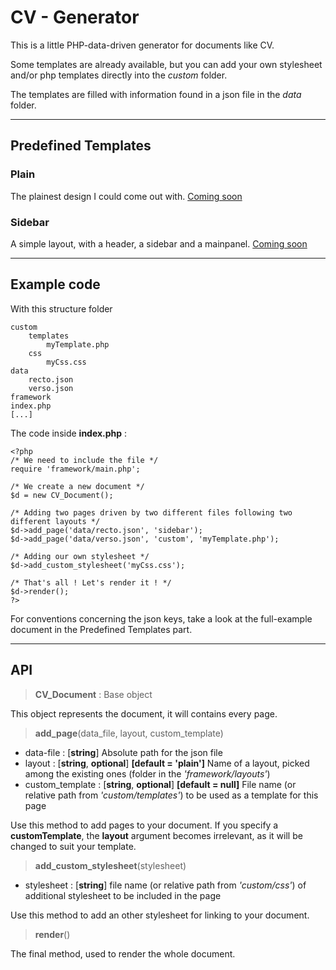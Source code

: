 # CV - Generator

This is a little PHP-data-driven generator for documents like CV.

Some templates are already available, but you can add your own stylesheet and/or php templates directly into the *custom* folder.

The templates are filled with information found in a json file in the *data* folder.

---

## Predefined Templates

### Plain
The plainest design I could come out with.
[Coming soon](plouf "Glimpse coming soon")

### Sidebar
A simple layout, with a header, a sidebar and a mainpanel.
[Coming soon](plouf "Glimpse coming soon")

---

## Example code

With this structure folder

```
custom
	templates
		myTemplate.php
	css
		myCss.css
data
	recto.json
	verso.json
framework
index.php
[...]
```

The code inside **index.php** :
```
<?php
/* We need to include the file */
require 'framework/main.php';

/* We create a new document */
$d = new CV_Document();

/* Adding two pages driven by two different files following two different layouts */
$d->add_page('data/recto.json', 'sidebar');
$d->add_page('data/verso.json', 'custom', 'myTemplate.php');

/* Adding our own stylesheet */
$d->add_custom_stylesheet('myCss.css');

/* That's all ! Let's render it ! */
$d->render();
?>
```

For conventions concerning the json keys, take a look at the full-example document in the Predefined Templates part.

---

## API

> **CV_Document** : Base object

This object represents the document, it will contains every page.



> **add_page**(data_file, layout, custom_template)
>
-	data-file : [**string**]
Absolute path for the json file
-	layout : [**string**, **optional**] **[default = 'plain']**
Name of a layout, picked among the existing ones (folder in the *'framework/layouts'*) 
-	custom_template : [**string**, **optional**] **[default = null]**
File name (or relative path from *'custom/templates'*) to be used as a template for this page

Use this method to add pages to your document.
If you specify a **customTemplate**, the **layout** argument becomes irrelevant, as it will be changed to suit your template.



> **add_custom_stylesheet**(stylesheet)
> 
-	stylesheet : [**string**] file name (or relative path from *'custom/css'*) of additional stylesheet to be included in the page

Use this method to add an other stylesheet for linking to your document.



>**render**()

The final method, used to render the whole document.



